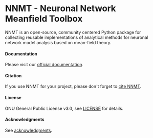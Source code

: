 # NNMT - Neuronal Network Meanfield Toolbox

NNMT is an open-source, community centered Python package for collecting
reusable implementations of analytical methods for neuronal network model
analysis based on mean-field theory.

#### Documentation

Please visit our [official documentation](<link to official doc>).

#### Citation

If you use NNMT for your project, please don't forget to
[cite NNMT](docs/source/citing.rst).

#### License

GNU General Public License v3.0, see [LICENSE](docs/source/license.rst) for
details.

#### Acknowledgments

See [acknowledgments](docs/source/acknowledgments.rst).
